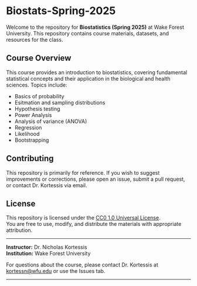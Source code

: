 # Biostats-Spring-2025

Welcome to the repository for **Biostatistics (Spring 2025)** at Wake Forest University. This repository contains course materials, datasets, and resources for the class.

## Course Overview

This course provides an introduction to biostatistics, covering fundamental statistical concepts and their application in the biological and health sciences. Topics include:

- Basics of probability
- Esitmation and sampling distributions
- Hypothesis testing
- Power Analysis
- Analysis of variance (ANOVA)
- Regression
- Likelihood
- Bootstrapping

## Contributing

This repository is primarily for reference. If you wish to suggest improvements or corrections, please open an issue, submit a pull request, or contact Dr. Kortessis via email.

## License

This repository is licensed under the [CC0 1.0 Universal License]([(https://creativecommons.org/publicdomain/zero/1.0/)).  
You are free to use, modify, and distribute the materials with appropriate attribution.

---

**Instructor:** Dr. Nicholas Kortessis  
**Institution:** Wake Forest University

For questions about the course, please contact Dr. Kortessis at kortessn@wfu.edu or use the Issues tab.

---
